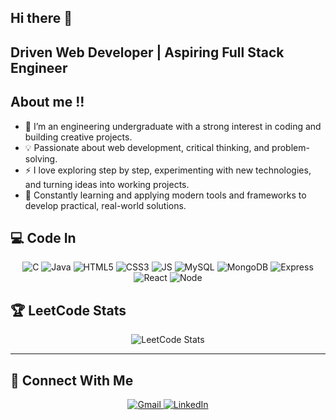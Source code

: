 ## Hi there 👋

## Driven Web Developer | Aspiring Full Stack Engineer

## About me !!

- 🏫 I’m an engineering undergraduate with a strong interest in coding and building creative projects.
- 💡 Passionate about web development, critical thinking, and problem-solving.
- ⚡ I love exploring step by step, experimenting with new technologies, and turning ideas into working projects.
- 🔧 Constantly learning and applying modern tools and frameworks to develop practical, real-world solutions.



## 💻 Code In
<p align="center">
  <img src="https://img.shields.io/badge/C-%2300599C.svg?logo=c&logoColor=white&style=for-the-badge" alt="C"/>
  <img src="https://img.shields.io/badge/Java-%23ED8B00.svg?logo=java&logoColor=white&style=for-the-badge" alt="Java"/>
  <img src="https://img.shields.io/badge/HTML5-%23E34F26.svg?logo=html5&logoColor=white&style=for-the-badge" alt="HTML5"/>
  <img src="https://img.shields.io/badge/CSS3-%231572B6.svg?logo=css3&logoColor=white&style=for-the-badge" alt="CSS3"/>
  <img src="https://img.shields.io/badge/JavaScript-%23F7DF1E.svg?logo=javascript&logoColor=black&style=for-the-badge" alt="JS"/>
  <img src="https://img.shields.io/badge/MySQL-%2300f.svg?logo=mysql&logoColor=white&style=for-the-badge" alt="MySQL"/>
  <img src="https://img.shields.io/badge/MongoDB-%2347A248.svg?logo=mongodb&logoColor=white&style=for-the-badge" alt="MongoDB"/>
  <img src="https://img.shields.io/badge/Express-%23000000.svg?logo=express&logoColor=white&style=for-the-badge" alt="Express"/>
  <img src="https://img.shields.io/badge/React-%2320232a.svg?logo=react&logoColor=%2361DAFB&style=for-the-badge" alt="React"/>
  <img src="https://img.shields.io/badge/Node.js-%2300A86B.svg?logo=node.js&logoColor=white&style=for-the-badge" alt="Node"/>
</p>

## 🏆 LeetCode Stats
<p align="center">
  <!-- replace DEVARAJ_lc_07 with your leetcode username -->
  <img src="https://leetcard.jacoblin.cool/kavi29052005?theme=dark" alt="LeetCode Stats" />
</p>

---

## 🤝 Connect With Me

<p align="center">
  <a href="mailto:govindharajkavi85@gmail.com">
    <img src="https://img.shields.io/badge/Gmail-D14836?logo=gmail&logoColor=white&style=for-the-badge" alt="Gmail"/>
  </a>
  <a href="https://www.linkedin.com/in/kaviyarasu-g-3488b8287">
    <img src="https://img.shields.io/badge/LinkedIn-0077B5?logo=linkedin&logoColor=white&style=for-the-badge" alt="LinkedIn"/>
  </a>
</p>




